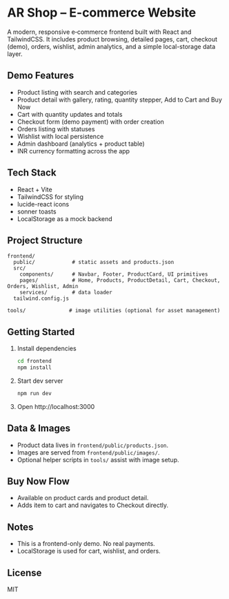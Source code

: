 # AR Shop – E-commerce Website

A modern, responsive e‑commerce frontend built with React and TailwindCSS. It includes product browsing, detailed pages, cart, checkout (demo), orders, wishlist, admin analytics, and a simple local-storage data layer.

## Demo Features
- Product listing with search and categories
- Product detail with gallery, rating, quantity stepper, Add to Cart and Buy Now
- Cart with quantity updates and totals
- Checkout form (demo payment) with order creation
- Orders listing with statuses
- Wishlist with local persistence
- Admin dashboard (analytics + product table)
- INR currency formatting across the app

## Tech Stack
- React + Vite
- TailwindCSS for styling
- lucide-react icons
- sonner toasts
- LocalStorage as a mock backend

## Project Structure
```
frontend/
  public/            # static assets and products.json
  src/
    components/      # Navbar, Footer, ProductCard, UI primitives
    pages/           # Home, Products, ProductDetail, Cart, Checkout, Orders, Wishlist, Admin
    services/        # data loader
  tailwind.config.js

tools/              # image utilities (optional for asset management)
```

## Getting Started
1. Install dependencies
   ```bash
   cd frontend
   npm install
   ```
2. Start dev server
   ```bash
   npm run dev
   ```
3. Open http://localhost:3000

## Data & Images
- Product data lives in `frontend/public/products.json`.
- Images are served from `frontend/public/images/`.
- Optional helper scripts in `tools/` assist with image setup.

## Buy Now Flow
- Available on product cards and product detail.
- Adds item to cart and navigates to Checkout directly.

## Notes
- This is a frontend-only demo. No real payments.
- LocalStorage is used for cart, wishlist, and orders.

## License
MIT
